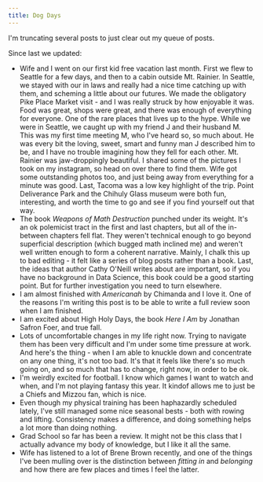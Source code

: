 ```yaml
---
title: Dog Days
---
```


I'm truncating several posts to just clear out my queue of posts.

Since last we updated: 
* Wife and I went on our first kid free vacation last month. First we flew to Seattle for a few days, and then to a cabin outside Mt. Rainier. In Seattle, we stayed with our in laws and really had a nice time catching up with them, and scheming a little about our futures. We made the obligatory Pike Place Market visit - and I was really struck by how enjoyable it was. Food was great, shops were great, and there was enough of everything for everyone. One of the rare places that lives up to the hype. While we were in Seattle, we caught up with my friend J and their husband M. This was my first time meeting M, who I've heard so, so much about. He was every bit the loving, sweet, smart and funny man J described him to be, and I have no trouble imagining how they fell for each other.  Mt. Rainier was jaw-droppingly beautiful. I shared some of the pictures I took on my instagram, so head on over there to find them.  Wife got some outstanding photos too, and just being away from everything for a minute was good.  Last, Tacoma was a low key highlight of the trip. Point Deliverance Park and the Chihuly Glass museum were both fun, interesting, and worth the time to go and see if you find yourself out that way. 
* The book _Weapons of Math Destruction_ punched under its weight. It's an ok polemicist tract in the first and last chapters, but all of the in-between chapters fell flat.  They weren't technical enough to go beyond superficial description (which bugged math inclined me) and weren't well written enough to form a coherent narrative.  Mainly, I chalk this up to bad editing - it felt like a series of blog posts rather than a book. Last, the ideas that author Cathy O'Neill writes about are important, so if you have no background in Data Science, this book could be a good starting point. But for further investigation you need to turn elsewhere. 
* I am almost finished with _Americanah_ by Chimanda and I love it. One of the reasons I'm writing this post is to be able to write a full review soon when I am finished. 
* I am excited about High Holy Days, the book _Here I Am_ by Jonathan Safron Foer, and true fall.
* Lots of uncomfortable changes in my life right now. Trying to navigate them has been very difficult and I'm under some time pressure at work.  And here's the thing - when I am able to knuckle down and concentrate on any one thing, it's not too bad. It's that it feels like there's so much going on, and so much that has to change, right now, in order to be ok. 
* I'm weirdly excited for football. I know which games I want to watch and when, and I'm not playing fantasy this year.  It kindof allows me to just be a Chiefs and Mizzou fan, which is nice. 
* Even though my physical training has been haphazardly scheduled lately, I've still managed some nice seasonal bests - both with rowing and lifting.  Consistency makes a difference, and doing something helps a lot more than doing nothing. 
* Grad School so far has been a review. It might not be this class that I actually advance my body of knowledge, but I like it all the same. 
* Wife has listened to a lot of Brene Brown recently, and one of the things I've been mulling over is the distinction between _fitting in_ and _belonging_ and how there are few places and times I feel the latter.
